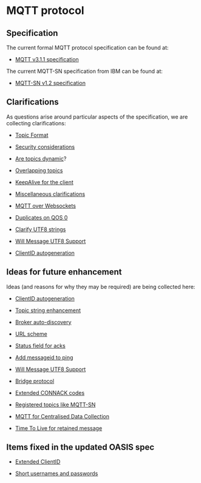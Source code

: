 # MQTT protocol

## Specification
The current formal MQTT protocol specification can be found at:

*  [MQTT v3.1.1 specification](http://docs.oasis-open.org/mqtt/mqtt/v3.1.1/mqtt-v3.1.1.html)

The current MQTT-SN specification from IBM can be found at:

* [MQTT-SN v1.2 specification](http://mqtt.org/new/wp-content/uploads/2009/06/MQTT-SN_spec_v1.2.pdf)

## Clarifications

As questions arise around particular aspects of the specification, we are collecting clarifications:

*  [Topic Format](./topic_format)

*  [Security considerations](http://www.hivemq.com/mqtt-security-fundamentals/)

*  [Are topics dynamic](./are_topics_dynamic)?

*  [Overlapping topics](./overlapping_topics)

*  [KeepAlive for the client](./keepalive_for_the_client)

*  [Miscellaneous clarifications](./miscellaneous_clarifications)

*  [MQTT over Websockets](./mqtt_over_websockets)

*  [Duplicates on QOS 0](./duplicates_on_qos_0)

*  [Clarify UTF8 strings](./clarify_utf8_strings)

*  [Will Message UTF8 Support](./will_message_utf8_support)

*  [ClientID autogeneration](./clientid_autogeneration)

## Ideas for future enhancement

Ideas (and reasons for why they may be required) are being collected here:


*  [ClientID autogeneration](./clientid_autogeneration)

*  [Topic string enhancement](./topic_string_enhancement)

*  [Broker auto-discovery](./broker_auto-discovery)

*  [URL scheme](./URI-Scheme)

*  [Status field for acks](./status_field_for_acks)

*  [Add messageid to ping](./add_messageid_to_ping)

*  [Will Message UTF8 Support](https://github.com/mqtt/mqtt.github.io/wiki/will_message_utf8_support)

*  [Bridge protocol](./bridge_protocol)

*  [Extended CONNACK codes](./extended_connack_codes)

*  [Registered topics like MQTT-SN](https://github.com/mqtt/mqtt.github.io/wiki/registered_topics_like_mqtt_sn)

*  [MQTT for Centralised Data Collection](http://mqtt.org/wiki/lib/exe/fetch.php/cloud.pdf)

*  [Time To Live for retained message](./time_to_live_for_retained_message)
## Items fixed in the updated OASIS spec

*  [Extended ClientID](./extended_clientid)

*  [Short usernames and passwords](./short_usernames_and_passwords)


